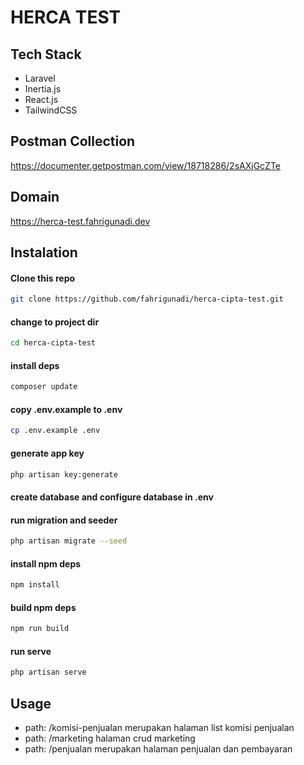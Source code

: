 # HERCA TEST

## Tech Stack
- Laravel
- Inertia.js
- React.js
- TailwindCSS

## Postman Collection
https://documenter.getpostman.com/view/18718286/2sAXjGcZTe

## Domain
https://herca-test.fahrigunadi.dev

## Instalation
#### Clone this repo
```sh
git clone https://github.com/fahrigunadi/herca-cipta-test.git
```
#### change to project dir
```sh
cd herca-cipta-test
```
#### install deps
```sh
composer update
```
#### copy .env.example to .env
```sh
cp .env.example .env
```

#### generate app key
```sh
php artisan key:generate
```
#### create database and configure database in .env

#### run migration and seeder
```sh
php artisan migrate --seed
```

#### install npm deps
```sh
npm install
```

#### build npm deps
```sh
npm run build
```

#### run serve
```sh
php artisan serve
```

## Usage
- path: /komisi-penjualan merupakan halaman list komisi penjualan
- path: /marketing halaman crud marketing
- path: /penjualan merupakan halaman penjualan dan pembayaran

